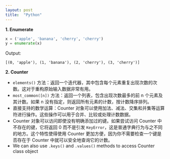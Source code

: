 ```yaml
---
layout: post
title:  "Python"
---
```


**1. Enumerate**

```python
x = ('apple', 'banana', 'cherry', 'cherry')
y = enumerate(x)
```

Output:
```
[(0, 'apple'), (1, 'banana'), (2, 'cherry'), (3, 'cherry')]
```

**2. Counter**
- `elements()` 方法：返回一个迭代器，其中包含每个元素重复出现次数的次数。这对于重构原始输入数据非常有用。
- `most_common([n])` 方法：返回一个列表，包含出现次数最多的前 n 个元素及其计数。如果 n 没有指定，则返回所有元素的计数，按计数降序排列。
- 直接支持的数学运算：Counter 对象可以使用加法、减法、交集和并集等运算符进行操作。这些操作可以用于合并、比较或处理计数数据。
- Counter 对象可以访问即使没有明确添加过的键。如果尝试访问 Counter 中不存在的键，它将返回 0 而不是引发 `KeyError`，这是普通字典行为与之不同的地方。这个特性使得使用 Counter 更加方便，因为你不需要检查一个键是否存在于 Counter 中就可以安全地查询它的计数。
- We can also use `.keys()` and `.values()` methods to access Counter class object
